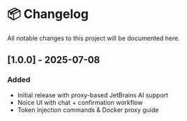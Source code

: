 # 📦 Changelog

All notable changes to this project will be documented here.

## [1.0.0] - 2025-07-08
### Added
- Initial release with proxy-based JetBrains AI support
- Noice UI with chat + confirmation workflow
- Token injection commands & Docker proxy guide

